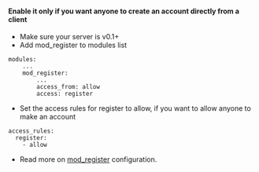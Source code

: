 #### Enable it only if you want anyone to create an account directly from a client
* Make sure your server is v0.1+
* Add mod_register to modules list

```
modules:
    ...
    mod_register:
        ...
        access_from: allow
        access: register
```
* Set the access rules for register to allow, if you want to allow anyone to make an account
```
access_rules:
  register:
    - allow
```
* Read more on [mod\_register](https://docs.ejabberd.im/admin/configuration/#mod-register) configuration.
